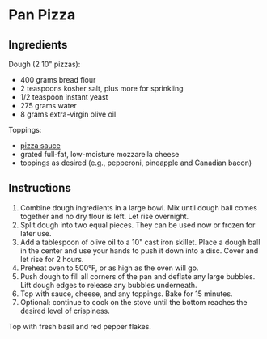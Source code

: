 # Pan Pizza

## Ingredients

Dough (2 10" pizzas):
- 400 grams bread flour
- 2 teaspoons kosher salt, plus more for sprinkling
- 1/2 teaspoon instant yeast
- 275 grams water
- 8 grams extra-virgin olive oil

Toppings:
- [pizza sauce](pizza-sauce.md)
- grated full-fat, low-moisture mozzarella cheese
- toppings as desired (e.g., pepperoni, pineapple and Canadian bacon)

## Instructions

1. Combine dough ingredients in a large bowl. Mix until dough ball comes together and no dry flour is left. Let rise overnight.
2. Split dough into two equal pieces. They can be used now or frozen for later use.
3. Add a tablespoon of olive oil to a 10" cast iron skillet. Place a dough ball in the center and use your hands to push it down into a disc. Cover and let rise for 2 hours.
4. Preheat oven to 500°F, or as high as the oven will go.
5. Push dough to fill all corners of the pan and deflate any large bubbles. Lift dough edges to release any bubbles underneath.
6. Top with sauce, cheese, and any toppings. Bake for 15 minutes.
7. Optional: continue to cook on the stove until the bottom reaches the desired level of crispiness.

Top with fresh basil and red pepper flakes.
